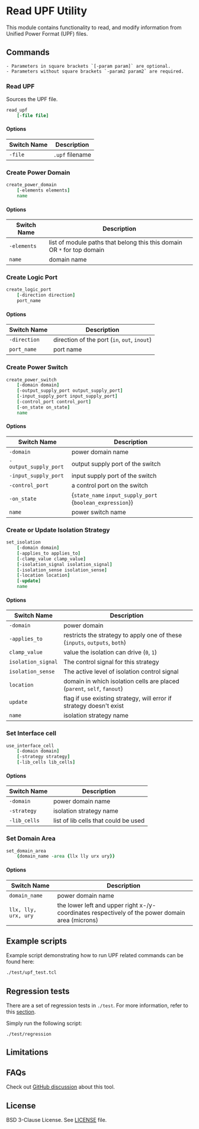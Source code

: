 # Read UPF Utility

This module contains functionality to read, and modify information
from Unified Power Format (UPF) files. 

## Commands

```{note}
- Parameters in square brackets `[-param param]` are optional.
- Parameters without square brackets `-param2 param2` are required.
```

### Read UPF

Sources the UPF file. 

```tcl
read_upf
    [-file file]
```

#### Options

| Switch Name | Description | 
| ----- | ----- |
| `-file` | `.upf` filename |

### Create Power Domain

```tcl
create_power_domain
    [-elements elements]
    name 
```

#### Options

| Switch Name | Description | 
| ----- | ----- |
| `-elements` | list of module paths that belong this this domain OR `*` for top domain |
| `name` | domain name |

### Create Logic Port

```tcl
create_logic_port
    [-direction direction]
    port_name
```

#### Options

| Switch Name | Description | 
| ----- | ----- |
| `-direction` | direction of the port (`in`, `out`, `inout`) |
| `port_name` | port name |

### Create Power Switch

```tcl
create_power_switch
    [-domain domain]
    [-output_supply_port output_supply_port]
    [-input_supply_port input_supply_port]
    [-control_port control_port]
    [-on_state on_state]
    name
```

#### Options

| Switch Name | Description | 
| ----- | ----- |
| `-domain` | power domain name |
| `-output_supply_port` | output supply port of the switch |
| `-input_supply_port` | input supply port of the switch |
| `-control_port` | a control port on the switch |
| `-on_state` | {`state_name` `input_supply_port` {`boolean_expression`}} |
| `name` | power switch name |

### Create or Update Isolation Strategy

```tcl 
set_isolation
    [-domain domain]
    [-applies_to applies_to]
    [-clamp_value clamp_value]
    [-isolation_signal isolation_signal]
    [-isolation_sense isolation_sense]
    [-location location]
    [-update]
    name
```

#### Options

| Switch Name | Description | 
| ----- | ----- |
| `-domain` | power domain |
| `-applies_to` | restricts the strategy to apply one of these (`inputs`, `outputs`, `both`) |
| `clamp_value` | value the isolation can drive (`0`, `1`) |
| `isolation_signal` | The control signal for this strategy |
| `isolation_sense` | The active level of isolation control signal |
| `location` | domain in which isolation cells are placed (`parent`, `self`, `fanout`) |
| `update` | flag if use existing strategy, will error if strategy doesn't exist |
| `name` | isolation strategy name |

### Set Interface cell

```tcl 
use_interface_cell
    [-domain domain]
    [-strategy strategy]
    [-lib_cells lib_cells]
```

#### Options

| Switch Name | Description | 
| ----- | ----- |
| `-domain` | power domain name |
| `-strategy` | isolation strategy name |
| `-lib_cells` | list of lib cells that could be used |

### Set Domain Area

```tcl
set_domain_area
    {domain_name -area {llx lly urx ury}}
```

#### Options

| Switch Name | Description | 
| ----- | ----- |
| `domain_name` | power domain name |
| `llx, lly, urx, ury` | the lower left and upper right x-/y- coordinates respectively of the power domain area (microns) |

## Example scripts

Example script demonstrating how to run UPF related commands can be found here:

```tcl
./test/upf_test.tcl
```

## Regression tests

There are a set of regression tests in `./test`. For more information, refer to this [section](../../README.md#regression-tests). 

Simply run the following script: 

```shell
./test/regression
```

## Limitations

## FAQs

Check out [GitHub discussion](https://github.com/The-OpenROAD-Project/OpenROAD/discussions/categories/q-a?discussions_q=category%3AQ%26A+upf)
about this tool.

## License

BSD 3-Clause License. See [LICENSE](LICENSE) file.
